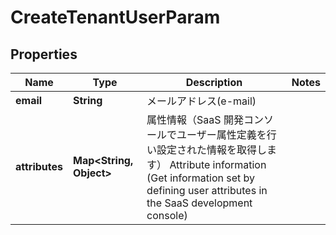 

# CreateTenantUserParam


## Properties

| Name | Type | Description | Notes |
|------------ | ------------- | ------------- | -------------|
|**email** | **String** | メールアドレス(e-mail) |  |
|**attributes** | **Map&lt;String, Object&gt;** | 属性情報（SaaS 開発コンソールでユーザー属性定義を行い設定された情報を取得します）  Attribute information (Get information set by defining user attributes in the SaaS development console)  |  |



